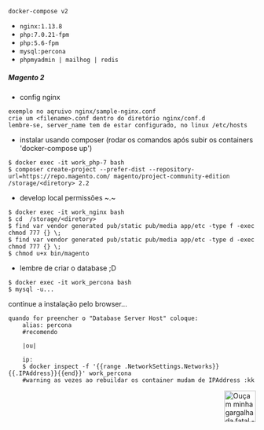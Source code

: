 ```
docker-compose v2
```
- `nginx:1.13.8`
- `php:7.0.21-fpm`
- `php:5.6-fpm`
- `mysql:percona`
- `phpmyadmin | mailhog | redis`

##### Magento 2

- config nginx
```
exemplo no aqruivo nginx/sample-nginx.conf
crie um <filename>.conf dentro do diretório nginx/conf.d
lembre-se, server_name tem de estar configurado, no linux /etc/hosts
```
- instalar usando composer (rodar os comandos após subir os containers 'docker-compose up')
```
$ docker exec -it work_php-7 bash
$ composer create-project --prefer-dist --repository-url=https://repo.magento.com/ magento/project-community-edition /storage/<diretory> 2.2
```
- develop local permissões ~.~
```
$ docker exec -it work_nginx bash
$ cd  /storage/<diretory>
$ find var vendor generated pub/static pub/media app/etc -type f -exec chmod 777 {} \;
$ find var vendor generated pub/static pub/media app/etc -type d -exec chmod 777 {} \;
$ chmod u+x bin/magento
```
- lembre de criar o database ;D
```
$ docker exec -it work_percona bash
$ mysql -u...
```
continue a instalação pelo browser...
```
quando for preencher o "Database Server Host" coloque:
    alias: percona
    #recomendo
    
    |ou|
    
    ip: 
    $ docker inspect -f '{{range .NetworkSettings.Networks}}{{.IPAddress}}{{end}}' work_percona
    #warning as vezes ao rebuildar os container mudam de IPAddress :kk 
```

<img align="right" src="https://github.com/kistters/Magento2_DevOps/blob/master/.files/mau-mau.png" width="64" height="64" title="Ouçam minha gargalhada fatal - hihihahaha"/>
